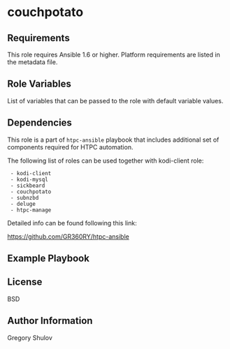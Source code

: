 couchpotato
===========



Requirements
------------

This role requires Ansible 1.6 or higher. Platform requirements are listed in the metadata file.

Role Variables
--------------

List of variables that can be passed to the role with default variable values.



Dependencies
------------

This role is a part of `htpc-ansible` playbook that includes additional set of components required for HTPC automation.

The following list of roles can be used together with kodi-client role:
    
     - kodi-client
     - kodi-mysql
     - sickbeard
     - couchpotato
     - subnzbd
     - deluge
     - htpc-manage

Detailed info can be found following this link:

https://github.com/GR360RY/htpc-ansible


Example Playbook
-------------------------



License
-------

BSD

Author Information
------------------

Gregory Shulov